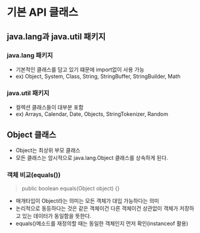 # 기본 API 클래스  

## java.lang과 java.util 패키지   
### java.lang 패키지   
- 기본적인 클래스를 담고 있기 떄문에 import없이 사용 가능   
- ex) Object, System, Class, String, StringBuffer, StringBuilder, Math  
### java.util 패키지   
- 컬렉션 클래스들이 대부분 포함   
- ex) Arrays, Calendar, Date, Objects, StringTokenizer, Random  
## Object 클래스   
- Object는 최상위 부모 클래스   
- 모든 클래스는 암시적으로 java.lang.Object 클래스를 상속하게 된다.   
### 객체 비교(equals())
> public boolean equals(Object object) {}   
- 매개타입이 Object라는 의미는 모든 객체가 대입 
  가능하다는 의미   
- 논리적으로 동등하다는 것은 같은 객체이건 다른 객체이건 상관없이 객체가 저장하고 있는 데이터가 동일함을 뜻한다.   
- equals()메소드를 재정의할 때는 동일한 객체인지 먼저 확인(instanceof 활용)